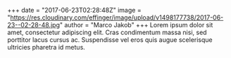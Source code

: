 +++
date = "2017-06-23T02:28:48Z"
image = "https://res.cloudinary.com/effinger/image/upload/v1498177738/2017-06-23--02-28-48.jpg"
author = "Marco Jakob"
+++
Lorem ipsum dolor sit amet, consectetur adipiscing elit. Cras condimentum massa nisi, sed porttitor lacus cursus ac. Suspendisse vel eros quis augue scelerisque ultricies pharetra id metus.